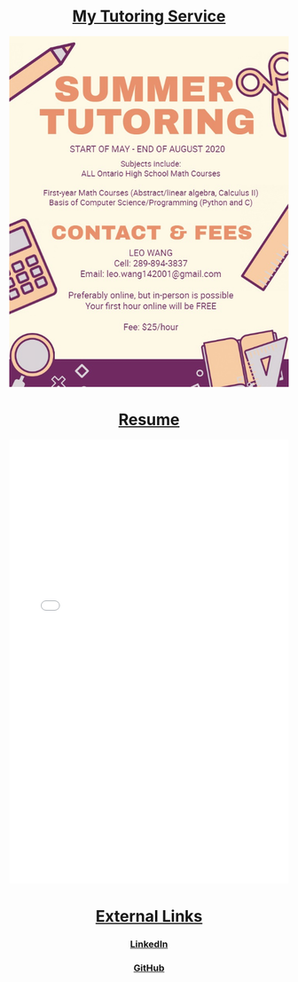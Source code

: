 <html>
<head>

</head>

<body>

  <h1 style="text-align:center;"><b><u>My Tutoring Service</u></b></h1>
  <img src="Summer tutor.jpg" alt="Summer ad">

  <h1 style="text-align:center;"><b><u>Resume</u></b></h1>
  <div class="container">
    <embed src="Resume.pdf" width="100%" height="800px" />
  </div>

  <h1 style="text-align:center;"><b><u>External Links</u></b></h1>
  
  <h3 style="text-align:center;"> <a href="https://www.linkedin.com/in/leo-wang-955982193">LinkedIn</a> </h3>
  <h3 style="text-align:center;"> <a href="https://github.com/Asi4n-Inv4sion">GitHub</a> </h3>

</body>

</html>
